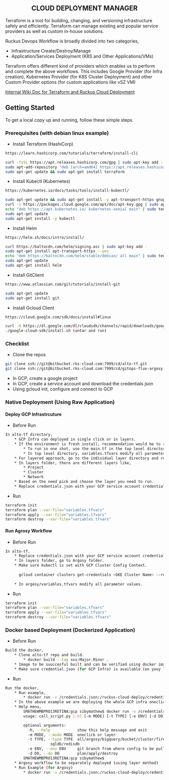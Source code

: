 <h2 align="center">CLOUD DEPLOYMENT MANAGER</h2>


Terraform is a tool for building, changing, and versioning infrastructure safely and efficiently. Terraform can manage existing and popular service providers as well as custom in-house solutions.

Ruckus Devops Workflow is broadly divided into two categories,
    <ul style="padding-left:20px">
      <li>Infrastructure Create/Destroy/Manage</li>
      <li>Application/Services Deployment (K8S and Other Applications/VMs)</li>
    </ul>
      
Terraform offers different kind of providers which enables us to perform and complete the above workflows. This includes Google Provider (for Infra creation), Kubernetes Provider (for K8S Cluster Deployment) and other Custom Provider options (for custom applications like vSZ VM)

<a href="https://jira-wiki.ruckuswireless.com/display/KUMO/Ruckus+Cloud+Continuous+Deployment">Internal Wiki Doc for Terraform and Ruckus Cloud Deployment</a>

## Getting Started

To get a local copy up and running, follow these simple steps.

### Prerequisites (with debian linux example)

* Install Terraform (HashiCorp)
```sh
https://learn.hashicorp.com/tutorials/terraform/install-cli

curl -fsSL https://apt.releases.hashicorp.com/gpg | sudo apt-key add -
sudo apt-add-repository "deb [arch=amd64] https://apt.releases.hashicorp.com $(lsb_release -cs) main"
sudo apt-get update && sudo apt-get install terraform
```
* Install Kubectl (Kubernetes)
```sh
https://kubernetes.io/docs/tasks/tools/install-kubectl/

sudo apt-get update && sudo apt-get install -y apt-transport-https gnupg2 curl
curl -s https://packages.cloud.google.com/apt/doc/apt-key.gpg | sudo apt-key add -
echo "deb https://apt.kubernetes.io/ kubernetes-xenial main" | sudo tee -a /etc/apt/sources.list.d/kubernetes.list
sudo apt-get update
sudo apt-get install -y kubectl
```
* Install Helm
```sh
https://helm.sh/docs/intro/install/

curl https://baltocdn.com/helm/signing.asc | sudo apt-key add -
sudo apt-get install apt-transport-https --yes
echo "deb https://baltocdn.com/helm/stable/debian/ all main" | sudo tee /etc/apt/sources.list.d/helm-stable-debian.list
sudo apt-get update
sudo apt-get install helm
```
* Install GitClient
```sh
https://www.atlassian.com/git/tutorials/install-git

sudo apt-get update
sudo apt-get install git
```
* Install Gcloud Client
```sh
https://cloud.google.com/sdk/docs/install#linux

curl -O https://dl.google.com/dl/cloudsdk/channels/rapid/downloads/google-cloud-sdk-313.0.0-linux-x86_64.tar.gz
./google-cloud-sdk/install.sh (untar and run)
``` 


### Checklist 

* Clone the repos
```sh
git clone ssh://git@bitbucket.rks-cloud.com:7999/cd/alto-tf.git
git clone ssh://git@bitbucket.rks-cloud.com:7999/cd/gitops-flux-argosy.git
```
* In GCP, create a google project
* In GCP, create a service account and download the credentials json
* Using gcloud init, configure and connect to GCP


### Native Deployment (Using Raw Application)

#### Deploy GCP Infrastrcuture

* Before Run
```sh
In alto-tf directory,
	* GCP Infra can deployed in single click or in layers.
	* If the environment is fresh install, recommendation would be to run all layers in one shot.
		* To run in one shot, use the main.tf in the top level directory.
		* In top level directory, variables.tfvars modify all parameter values.
	* For layered approach, go to the individual layer directory and run terrafrom from that location.
	* In layers folder, there are different layers like,
		* Project
		* Cluster
		* Network
	* Based on the need pick and choose the layer you need to run.
	* Replace credentials.json with your GCP service account credentials JSON.
```

* Run
```sh
terraform init
terraform plan --var-file="variables.tfvars"
terraform apply --var-file="variables.tfvars"
terraform destroy --var-file="variables.tfvars"
```

#### Run Agrosy Workflow

* Before Run
```sh
In alto-tf,
	* Replace credentials.json with your GCP service account credentials JSON.
	* In layers folder, go to Argosy folder.
	* Make sure kubectl is set with GCP Cluster Config Context.
	
	  gcloud container clusters get-credentials <GKE Cluster Name> --region=<Region Name>
	  
	* In argosy/variables.tfvars modify all parameter values.
```

* Run
```sh
terraform init
terraform plan --var-file="variables.tfvars"
terraform apply --var-file="variables.tfvars"
terraform destroy --var-file="variables.tfvars"
```

### Docker based Deployment (Dockerized Application)

* Before Run
```sh
Build the docker,
	* Clone alto-tf repo and build.
		* docker build --tag xxx:Major.Minor .
	* Image to be suuccesful built and can be verified using docker images.
	* Make sure credential.json (for GCP Infra) is available (on youy laptop or in CI tool like Jenkins)
```
* Run
```sh
Run the docker,
	* Run example,
		* docker run -v /credentials.json:/ruckus-cloud-deploy/credentials.json -t test:1.2 --mode oneclick --type all --env int --do plan
	* In the above example we are deploying the whole GCP infra oneclick, env as int and only plan (dry run).
	* Help menu,
		SMATHEWMBPRO13RETINA:gcp sibymathew$ docker run -v /credentials.json:/ruckus-cloud-deploy/credentials.json -t test:1.2
		usage: call_script.py [-h] [-m MODE] [-t TYPE] [-e ENV] [-d DO]

		optional arguments:
		  -h, --help            show this help message and exit
		  -m MODE, --mode MODE  oneclick or layer
		  -t TYPE, --type TYPE  all/argosy/bigquery/bucket/cluster/firewall/network/pg
					sqldb/redisdb
		  -e ENV, --env ENV     git branch from where config to be pulled
		  -d DO, --do DO        plan/apply/destroy
		SMATHEWMBPRO13RETINA:gcp sibymathew$ 
	* Argosy workflow to be separately deployed (using layer method)
	* Run Example (for Argosy)
		* docker run -v /credentials.json:/ruckus-cloud-deploy/credentials.json -t test:1.2 --mode layer --type argosy --env int --do plan
```
